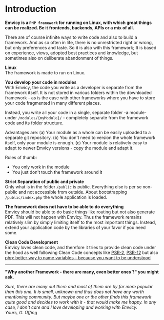 
# Introduction

**Emvicy is a `PHP framework` for running on Linux, with which great things can be realized. Be it frontends, backends, APIs or a mix of all.**

There are of course infinite ways to write code and also to build a framework. And as so often in life, there is no unrestricted right or wrong, but only preferences and taste.
So it is also with this framework; It is based on experience, views, adopted best practices and knowledge, but sometimes also on deliberate abandonment of things.

**Linux**  
The framework is made to run on Linux.

**You develop your code in modules**  
With Emvicy, the code you write as a developer is separate from the framework itself.
It is not stored in various folders within the downloaded framework - as is the case with other frameworks where you have to store your code fragmented in many different places.

Instead, you write all your code in a single, separate folder -a module- under `/modules/{myModule}/` - completely separate from the framework code and its folder structure.

Advantages are: (a) Your module as a whole can be easily uploaded to a separate git repository.
(b) You don't need to version the whole framework itself, only your module is enough. (c) Your module is relatively easy to adapt to newer Emvicy versions - copy the module and adapt it.

Rules of thumb:
- You only work in the module
- You just don't touch the framework around it

**Strict Separation of public and private**  
Only what is in the folder `/public` is public. Everything else is per se non-public and not accessible from outside. 
About bootstrapping `/public/index.php` the whole application is loaded.

**The framework does not have to be able to do everything**  
Emvicy should be able to do basic things like routing but not also generate PDF. This will not happen with Emvicy. 
Thus the framework remains relatively slim by simply limiting itself to the most important things. 
Instead, extend your application code by the libraries of your favor if you need some.

**Clean Code Development**  
Emvicy loves clean code, and therefore it tries to provide clean code under the hood as well following Clean Code concepts like <a href="https://www.php-fig.org/psr/psr-2/" target="_blank">PSR-2</a>, <a href="https://www.php-fig.org/psr/psr-12/" target="_blank">PSR-12</a>
but also <a href="https://blog.ueffing.net/post/2009/07/21/php-better-way-to-name-variables-because-you-want-to-be-understood/" target="_blank">php: better way to name variables - because you want to be understood</a>

---

**"Why another Framework - there are many, even better ones ?" you might ask.**  

_Sure, there are many out there and most of them are by far more popular than this one. It is small, unknown and thus does not have any worth mentioning community.
But maybe one or the other finds this framework quite good and decides to work with it - that would make me happy.
In any case, I don't care and I love developing and working with Emvicy.  
Yours, G. Üffing_
